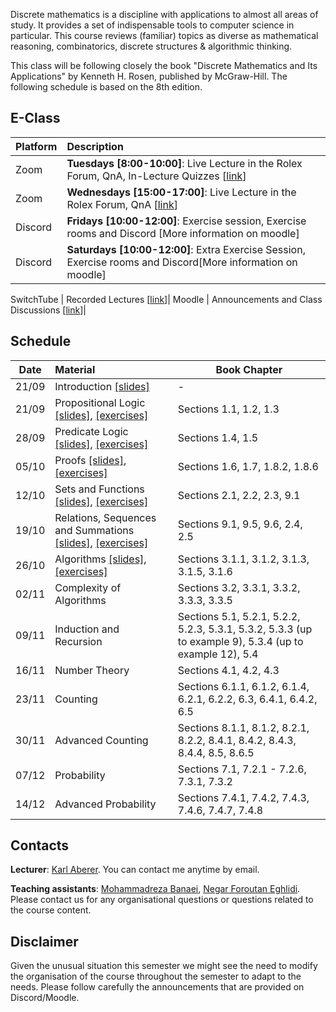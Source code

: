 Discrete mathematics is a discipline with applications to almost all areas of study. It provides a set of indispensable tools to computer science in particular. This course reviews (familiar) topics as diverse as mathematical reasoning, combinatorics, discrete structures & algorithmic thinking.

This class will be following closely the book "Discrete Mathematics and Its Applications" by Kenneth H. Rosen, published by McGraw-Hill. The following schedule is based on the 8th edition.


## E-Class

| Platform | Description  |
|:---------|:-----------|
Zoom | **Tuesdays [8:00-10:00]**: Live Lecture in the Rolex Forum, QnA, In-Lecture Quizzes [[link](https://epfl.zoom.us/j/68585422107)] |
Zoom | **Wednesdays [15:00-17:00]**: Live Lecture in the Rolex Forum, QnA [[link](https://epfl.zoom.us/j/68585422107)] |
Discord |  **Fridays [10:00-12:00]**: Exercise session, Exercise rooms and Discord [More information on moodle] |
Discord |  **Saturdays [10:00-12:00]**: Extra Exercise Session, Exercise rooms and Discord[More information on moodle] |


SwitchTube | Recorded Lectures [[link](https://tube.switch.ch/channels/2q51frV5M8)]|
Moodle | Announcements and Class Discussions [[link](https://moodle.epfl.ch/course/view.php?id=15272)]|


## Schedule

| Date      |  Material                                                              | Book Chapter                              |
|:---------:|:-----------------------------------------------------------------------|-------------------------------------------|
| 21/09     |  Introduction [[slides]][0p]                                           |        -                                  | 
| 21/09     |  Propositional Logic [[slides]][1p], [[exercises]][1e]                 | Sections 1.1, 1.2, 1.3                    |
| 28/09     |  Predicate Logic	[[slides]][2p], [[exercises]][2e] 			         | Sections 1.4, 1.5                         |
| 05/10     |  Proofs	[[slides]][3p], [[exercises]][3e]			                 | Sections 1.6, 1.7, 1.8.2, 1.8.6           |
| 12/10     |  Sets and Functions	[[slides]][4p], [[exercises]][4e]			     | Sections 2.1, 2.2, 2.3, 9.1               |
| 19/10     |  Relations, Sequences and Summations	[[slides]][5p], [[exercises]][5e]| Sections 9.1, 9.5, 9.6, 2.4, 2.5          |   
| 26/10     |  Algorithms	[[slides]][6p], [[exercises]][6e]			             | Sections 3.1.1, 3.1.2, 3.1.3, 3.1.5, 3.1.6|
| 02/11     |  Complexity of Algorithms					           | Sections 3.2, 3.3.1, 3.3.2, 3.3.3, 3.3.5  |
| 09/11     |  Induction and Recursion					           | Sections 5.1, 5.2.1, 5.2.2, 5.2.3, 5.3.1, 5.3.2, 5.3.3 (up to example 9), 5.3.4 (up to example 12), 5.4|
| 16/11     |  Number Theory 					                   | Sections 4.1, 4.2, 4.3                    |
| 23/11     |  Counting 					                   | Sections 6.1.1, 6.1.2, 6.1.4, 6.2.1, 6.2.2, 6.3, 6.4.1, 6.4.2, 6.5|  
| 30/11     |  Advanced Counting 				                   | Sections 8.1.1, 8.1.2, 8.2.1, 8.2.2, 8.4.1, 8.4.2, 8.4.3, 8.4.4, 8.5, 8.6.5|
| 07/12     |  Probability 					                   | Sections 7.1, 7.2.1 - 7.2.6, 7.3.1, 7.3.2 |
| 14/12     |  Advanced Probability 					           | Sections 7.4.1, 7.4.2, 7.4.3, 7.4.6, 7.4.7, 7.4.8|


## Contacts

**Lecturer**: [Karl Aberer](http://lsir.epfl.ch/aberer).
You can contact me anytime by email.

**Teaching assistants**: [Mohammadreza Banaei](https://people.epfl.ch/mohammadreza.banaei), [Negar Foroutan Eghlidi](https://people.epfl.ch/negar.foroutan).
Please contact us for any organisational questions or questions related to the course content.

## Disclaimer

Given the unusual situation this semester we might see the need to modify the organisation of the course throughout the semester to adapt to the needs. Please follow carefully the announcements that are provided on Discord/Moodle.



[0p]: https://github.com/LSIR/AICC-I/blob/master/Lectures/Week%200
[1p]: https://github.com/LSIR/AICC-I/blob/master/Lectures/Week%201
[1e]: https://github.com/LSIR/AICC-I/blob/master/Exercises/Week%201
[2p]: https://github.com/LSIR/AICC-I/blob/master/Lectures/Week%202
[2e]: https://github.com/LSIR/AICC-I/blob/master/Exercises/Week%202
[3p]: https://github.com/LSIR/AICC-I/blob/master/Lectures/Week%203
[3e]: https://github.com/LSIR/AICC-I/blob/master/Exercises/Week%203
[4p]: https://github.com/LSIR/AICC-I/blob/master/Lectures/Week%204
[4e]: https://github.com/LSIR/AICC-I/blob/master/Exercises/Week%204
[5p]: https://github.com/LSIR/AICC-I/blob/master/Lectures/Week%205
[5e]: https://github.com/LSIR/AICC-I/blob/master/Exercises/Week%205
[6p]: https://github.com/LSIR/AICC-I/blob/master/Lectures/Week%206
[6e]: https://github.com/LSIR/AICC-I/blob/master/Exercises/Week%206
[7p]: https://github.com/LSIR/AICC-I/blob/master/Lectures/Week%207
[7e]: https://github.com/LSIR/AICC-I/blob/master/Exercises/Week%207
[8p]: https://github.com/LSIR/AICC-I/blob/master/Lectures/Week%208
[8e]: https://github.com/LSIR/AICC-I/blob/master/Exercises/Week%208
[9p]: https://github.com/LSIR/AICC-I/blob/master/Lectures/Week%209
[9e]: https://github.com/LSIR/AICC-I/blob/master/Exercises/Week%209
[10p]: https://github.com/LSIR/AICC-I/blob/master/Lectures/Week%2010
[10e]: https://github.com/LSIR/AICC-I/blob/master/Exercises/Week%2010
[11p]: https://github.com/LSIR/AICC-I/blob/master/Lectures/Week%2011
[11e]: https://github.com/LSIR/AICC-I/blob/master/Exercises/Week%2011
[12p]: https://github.com/LSIR/AICC-I/blob/master/Lectures/Week%2012
[12e]: https://github.com/LSIR/AICC-I/blob/master/Exercises/Week%2012
[13p]: https://github.com/LSIR/AICC-I/blob/master/Lectures/Week%2013
[13e]: https://github.com/LSIR/AICC-I/blob/master/Exercises/Week%2013
